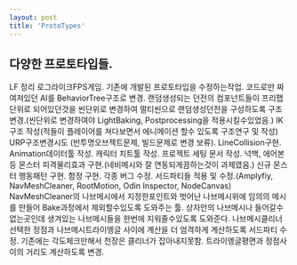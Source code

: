 ```yaml
---
layout: post
title: 'ProtoTypes'
---
```


다양한 프로토타입들.
------
LF 정리
로그라이크FPS게임.
기존에 개발된 프로토타입을 수정하는작업.
코드로만 짜여져있던 AI를 BehaviorTree구조로 변경.
랜덤생성되는 던전의 컴포넌트들이 프리팹단위로 되어있던것을 씬단위로 변경하여
멀티씬으로 랜덤생성던전을 구성하도록 구조변경.(씬단위로 변경하여야 LightBaking, Postprocessing을 적용시킬수있었음.)
IK구조 작성(적들이 플레이어를 쳐다보면서 에니메이션 할수 있도록 구조연구 및 작성)
URP구조변경시도 (반투명오브젝트문제, 빌드문제로 변경 보류).
LineCollision구현.
Animation데이터툴 작성.
캐릭터 치트툴 작성.
프로젝트 세팅 문서 작성.
넉백, 에어본등 몬스터 피격물리효과 구현.(네비메시와 잘 연동되게끔하는것이 과제였음.)
신규 몬스터 행동패턴 구현.
함정 구현.
각종 버그 수정.
서드파티들 적용 및 수정.(Amplyfiy, NavMeshCleaner, RootMotion, Odin Inspector, NodeCanvas)
NavMeshCleaner의
나브메시에서 지정한포인트와 벗어난 나브메시위에 임의의 메시를 만들어 Bake과정에서 제외할수있도록 도와주는 툴.
상자안의 나브메시나 들어갈수 없는곳인데 생겨있는 나브메시들을 한번에 지워줄수있도록 도와준다.
나브메시클리너 선택한 정점과 나브메시트라이엥글 사이에 계산을 더 엄격하게 계산하도록 서드파티 수정.
기존에는 각도체크만해서 천장은 클리너가 잡아내지못함. 트라이엥글평면과 정점사이의 거리도 계산하도록 변경.

